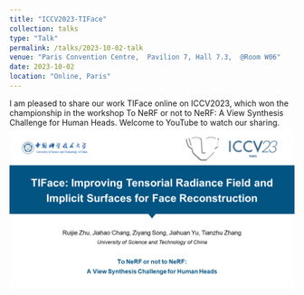 ```yaml
---
title: "ICCV2023-TIFace"
collection: talks
type: "Talk"
permalink: /talks/2023-10-02-talk
venue: "Paris Convention Centre,  Pavilion 7, Hall 7.3,  @Room W06"
date: 2023-10-02
location: "Online, Paris"
---
```


I am pleased to share our work TIFace online on ICCV2023, which won the championship in the workshop To NeRF or not to NeRF: A View Synthesis Challenge for Human Heads. Welcome to YouTube to watch our sharing.
[![IMAGE ALT TEXT](./TI-Face_ICCV23.png)](https://youtu.be/be4dT4Ain48 "ICCV2023-TIFace")